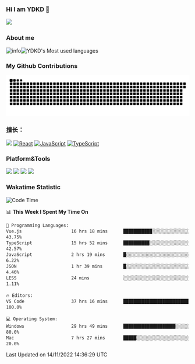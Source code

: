 ### Hi I am YDKD 👋

![](https://visitor-badge.glitch.me/badge?page_id=YDKD.readme)

### About me
![info](https://github-readme-stats.vercel.app/api?username=YDKD&show_icons=true&theme=cobalt)![YDKD's Most used languages](https://github-readme-stats.vercel.app/api/top-langs/?username=YDKD&layout=compact&hide_border=true&langs_count=8)

### My Github Contributions
![](https://raw.githubusercontent.com/YDKD/YDKD/main/assets/github-contribution-grid-snake.svg)

### 擅长：<br />
[![](https://img.shields.io/badge/-Vue.js-007396?style=flat-square&logo=Vue.js&logoColor=#4FC08D)](https://vuejs.org/guide/introduction.html)
[![React](https://img.shields.io/badge/-React.js-007396?style=flat-square&logo=React&logoColor=61DAFB)](https://reactjs.org/)
[![JavaScript](https://img.shields.io/badge/-JavaScript-f7e018?style=flat-square&logo=javascript&logoColor=white)]()
[![TypeScript](https://img.shields.io/badge/-TypeScript-007396?style=flat-square&logo=TypeScript&logoColor=ffffff)](https://www.typescriptlang.org/docs/handbook/typescript-from-scratch.html)



### Platform&Tools <br/>

[![]( https://img.shields.io/badge/Ventura%2013.0-292e33?style=flat-square&logo=apple&logoColor=ffffff )]() 
[![](https://img.shields.io/badge/Windows-10-2376bc?style=flat-square&logo=windows&logoColor=ffffff)]() 
[![]( https://img.shields.io/badge/IDE-Visual%20Studio%20Code-blue?style=flat-square&logo=visual-studio-code&logoColor=ffffff )]() 
[![]( https://img.shields.io/badge/iPhone-12-999999?style=flat-square&logo=apple&logoColor=ffffff)]() <br />

### Wakatime Statistic
<!--START_SECTION:waka-->
![Code Time](http://img.shields.io/badge/Code%20Time-1%2C138%20hrs%2040%20mins-blue)

📊 **This Week I Spent My Time On** 

```text
💬 Programming Languages: 
Vue.js                   16 hrs 18 mins      ███████████░░░░░░░░░░░░░░   43.75% 
TypeScript               15 hrs 52 mins      ██████████░░░░░░░░░░░░░░░   42.57% 
JavaScript               2 hrs 19 mins       █░░░░░░░░░░░░░░░░░░░░░░░░   6.22% 
JSON                     1 hr 39 mins        █░░░░░░░░░░░░░░░░░░░░░░░░   4.46% 
LESS                     24 mins             ░░░░░░░░░░░░░░░░░░░░░░░░░   1.11%

🔥 Editors: 
VS Code                  37 hrs 16 mins      █████████████████████████   100.0%

💻 Operating System: 
Windows                  29 hrs 49 mins      ████████████████████░░░░░   80.0% 
Mac                      7 hrs 27 mins       █████░░░░░░░░░░░░░░░░░░░░   20.0%

```


 Last Updated on 14/11/2022 14:36:29 UTC
<!--END_SECTION:waka-->

<!--
**YDKD/YDKD** is a ✨ _special_ ✨ repository because its `README.md` (this file) appears on your GitHub profile.

Here are some ideas to get you started:

- 🔭 I’m currently working on ...
- 🌱 I’m currently learning ...
- 👯 I’m looking to collaborate on ...
- 🤔 I’m looking for help with ...
- 💬 Ask me about ...
- 📫 How to reach me: ...
- 😄 Pronouns: ...
- ⚡ Fun fact: ...
-->
